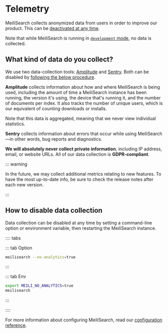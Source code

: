 # Telemetry

MeiliSearch collects anonymized data from users in order to improve our product. This can be [deactivated at any time](#how-to-disable-data-collection).

Note that while MeiliSearch is running in [`development` mode](/reference/features/configuration.md#environment), no data is collected.

## What kind of data do you collect?

We use two data-collection tools: [Amplitude](https://amplitude.com/amplitude-analytics) and [Sentry](https://sentry.io/welcome/). Both can be disabled by [following the below procedure](#how-to-disable-data-collection).

**Amplitude** collects information about how and where MeiliSearch is being used, including the amount of time a MeiliSearch instance has been running, the version it's using, the device that's running it, and the number of documents per index. It also tracks the number of unique users, which is our equivalent of counting downloads or installs.

Note that this data is aggregated, meaning that we never view individual statistics.

**Sentry** collects information about errors that occur while using MeiliSearch—in other words, bug reports and diagnostics.

**We will absolutely never collect private information**, including IP address, email, or website URLs. All of our data collection is **GDPR-compliant**.

::: warning

In the future, we may collect additional metrics relating to new features. To have the most up-to-date info, be sure to check the release notes after each new version. <Badge text="soon" type="warn"/>

:::

## How to disable data collection

Data collection can be disabled at any time by setting a command-line option or environment variable, then restarting the MeiliSearch instance.

:::: tabs

::: tab Option

```bash
meilisearch --no-analytics=true
```

:::

::: tab Env

```bash
export MEILI_NO_ANALYTICS=true
meilisearch
```

:::

::::

For more information about configuring MeiliSearch, read our [configuration reference](/reference/features/configuration.md).
